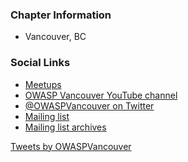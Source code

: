 ### Chapter Information
* Vancouver, BC

### Social Links
* [Meetups](http://owaspvancouver.eventbrite.com/)
* [OWASP Vancouver YouTube channel](https://www.youtube.com/channel/UCSXBb_cPvieNm-MoLjjtbXw)
* [@OWASPVancouver on Twitter](https://twitter.com/OWASPVancouver)
* [Mailing list](https://groups.google.com/a/owasp.org/forum/#!forum/vancouver-chapter)
* [Mailing list archives](http://lists.owasp.org/pipermail/owasp-vancouver)

<a class="twitter-timeline" data-width="300" href="https://twitter.com/OWASPVancouver?ref_src=twsrc%5Etfw">Tweets by OWASPVancouver</a> <script async src="https://platform.twitter.com/widgets.js" charset="utf-8"></script>